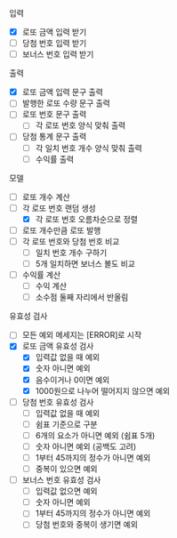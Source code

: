 입력

- [X] 로또 금액 입력 받기
- [ ] 당첨 번호 입력 받기
- [ ] 보너스 번호 입력 받기

출력

- [X] 로또 금액 입력 문구 출력
- [ ] 발행한 로또 수량 문구 출력
- [ ] 로또 번호 문구 출력
    - [ ] 각 로또 번호 양식 맞춰 출력
- [ ] 당첨 통계 문구 출력
    - [ ] 각 일치 번호 개수 양식 맞춰 출력
    - [ ] 수익률 출력

모델

- [ ] 로또 개수 계산
- [ ] 각 로또 번호 랜덤 생성
    - [X] 각 로또 번호 오름차순으로 정렬
- [ ] 로또 개수만큼 로또 발행
- [ ] 각 로또 번호와 당첨 번호 비교
    - [ ] 일치 번호 개수 구하기
    - [ ] 5개 일치하면 보너스 볼도 비교
- [ ] 수익률 계산
    - [ ] 수익 계산
    - [ ] 소수점 둘째 자리에서 반올림

유효성 검사

- [ ] 모든 예외 메세지는 [ERROR]로 시작
- [X] 로또 금액 유효성 검사
    - [X] 입력값 없을 때 예외
    - [X] 숫자 아니면 예외
    - [X] 음수이거나 0이면 예외
    - [X] 1000원으로 나누어 떨어지지 않으면 예외
- [ ] 당첨 번호 유효성 검사
    - [ ] 입력값 없을 때 예외
    - [ ] 쉼표 기준으로 구분
    - [ ] 6개의 요소가 아니면 예외 (쉼표 5개)
    - [ ] 숫자 아니면 예외 (공백도 고려)
    - [ ] 1부터 45까지의 정수가 아니면 예외
    - [ ] 중복이 있으면 예외
- [ ] 보너스 번호 유효성 검사
    - [ ] 입력값 없으면 예외
    - [ ] 숫자 아니면 예외
    - [ ] 1부터 45까지의 정수가 아니면 예외
    - [ ] 당첨 번호와 중복이 생기면 예외